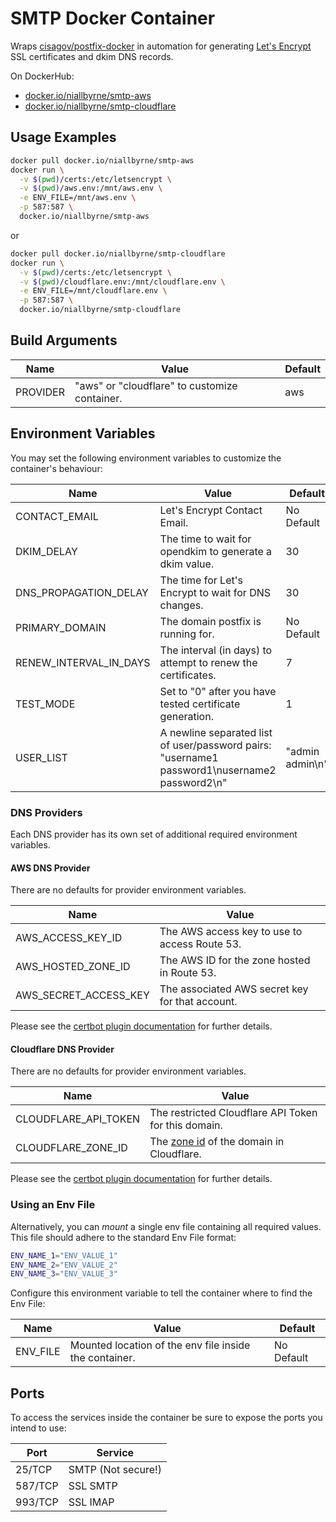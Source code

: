 # SMTP Docker Container

Wraps [cisagov/postfix-docker](https://github.com/cisagov/postfix-docker) in automation for generating [Let's Encrypt](https://letsencrypt.org/) SSL certificates and dkim DNS records.

On DockerHub:

- [docker.io/niallbyrne/smtp-aws](https://hub.docker.com/repository/docker/niallbyrne/smtp-aws)
- [docker.io/niallbyrne/smtp-cloudflare](https://hub.docker.com/repository/docker/niallbyrne/smtp-cloudflare)

## Usage Examples

```bash
docker pull docker.io/niallbyrne/smtp-aws
docker run \
  -v $(pwd)/certs:/etc/letsencrypt \
  -v $(pwd)/aws.env:/mnt/aws.env \
  -e ENV_FILE=/mnt/aws.env \
  -p 587:587 \
  docker.io/niallbyrne/smtp-aws
```

or

```bash
docker pull docker.io/niallbyrne/smtp-cloudflare
docker run \
  -v $(pwd)/certs:/etc/letsencrypt \
  -v $(pwd)/cloudflare.env:/mnt/cloudflare.env \
  -e ENV_FILE=/mnt/cloudflare.env \
  -p 587:587 \
  docker.io/niallbyrne/smtp-cloudflare
```

## Build Arguments

| Name     | Value                                         | Default |
|----------|-----------------------------------------------|---------|
| PROVIDER | "aws" or "cloudflare" to customize container. | aws     |

## Environment Variables

You may set the following environment variables to customize the container's behaviour:

| Name                   | Value                                                                                              | Default         |
|------------------------|----------------------------------------------------------------------------------------------------|-----------------|
| CONTACT_EMAIL          | Let's Encrypt Contact Email.                                                                       | No Default      |
| DKIM_DELAY             | The time to wait for opendkim to generate a dkim value.                                            | 30              |
| DNS_PROPAGATION_DELAY  | The time for Let's Encrypt to wait for DNS changes.                                                | 30              |
| PRIMARY_DOMAIN         | The domain postfix is running for.                                                                 | No Default      |
| RENEW_INTERVAL_IN_DAYS | The interval (in days) to attempt to renew the certificates.                                       | 7               |
| TEST_MODE              | Set to "0" after you have tested certificate generation.                                           | 1               |
| USER_LIST              | A newline separated list of user/password pairs:<br />"username1 password1\nusername2 password2\n" | "admin admin\n" |

### DNS Providers

Each DNS provider has its own set of additional required environment variables.

#### AWS DNS Provider

There are no defaults for provider environment variables.

| Name                  | Value                                           |
|-----------------------|-------------------------------------------------|
| AWS_ACCESS_KEY_ID     | The AWS access key to use to access Route 53.   |
| AWS_HOSTED_ZONE_ID    | The AWS ID for the zone hosted in Route 53.     |
| AWS_SECRET_ACCESS_KEY | The associated AWS secret key for that account. |

Please see the [certbot plugin documentation](https://certbot-dns-route53.readthedocs.io/en/stable/) for further details.

#### Cloudflare DNS Provider

There are no defaults for provider environment variables.

| Name                 | Value                                                                                                                       |
|----------------------|-----------------------------------------------------------------------------------------------------------------------------|
| CLOUDFLARE_API_TOKEN | The restricted Cloudflare API Token for this domain.                                                                        |
| CLOUDFLARE_ZONE_ID   | The [zone id](https://developers.cloudflare.com/fundamentals/setup/find-account-and-zone-ids/) of the domain in Cloudflare. |

Please see the [certbot plugin documentation](https://certbot-dns-cloudflare.readthedocs.io/en/stable/) for further details.

### Using an Env File

Alternatively, you can *mount* a single env file containing all required values.
This file should adhere to the standard Env File format:

```bash
ENV_NAME_1="ENV_VALUE_1"
ENV_NAME_2="ENV_VALUE_2"
ENV_NAME_3="ENV_VALUE_3"
```

Configure this environment variable to tell the container where to find the Env File:

| Name     | Value                                                  | Default    |
|----------|--------------------------------------------------------|------------|
| ENV_FILE | Mounted location of the env file inside the container. | No Default |

## Ports

To access the services inside the container be sure to expose the ports you intend to use:

| Port    | Service            |
|---------|--------------------|
| 25/TCP  | SMTP (Not secure!) |
| 587/TCP | SSL SMTP           |
| 993/TCP | SSL IMAP           |
